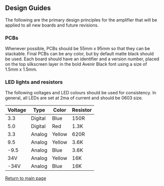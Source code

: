 ## Design Guides

The following are the primary design principles for the amplifier that will be applied to all new boards and future revisions.

### PCBs

Whenever possible, PCBs should be 55mm x 95mm so that they can be stackable. Final PCBs can be any color, but by default matte black should be used.  Each board should have an identifier and a version number, placed on the top silkscreen layer in the bold Avenir Black font using a size of 1.5mm x 1.5mm.

### LED lights and resistors

The following voltages and LED colours should be used for consistency. In general, all LEDs are set at 2ma of current and should be 0603 size.

| Voltage | Type | Color | Resistor |
| ------- | ---- | ----- | -------- | 
| 3.3 | Digital | Blue | 150R |
| 5.0 | Digital | Red | 1.3K |
| 3.3 | Analog | Yellow | 620R |
| 9.5 | Analog | Yellow | 3.6K |
| -9.5 | Analog | Blue | 3.6K |
| 34V | Analog | Yellow |16K |
| -34V | Analog | Blue | 16K |

[Return to main page](/)


